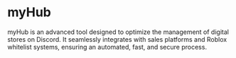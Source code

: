 # myHub
myHub is an advanced tool designed to optimize the management of digital stores on Discord. It seamlessly integrates with sales platforms and Roblox whitelist systems, ensuring an automated, fast, and secure process.
